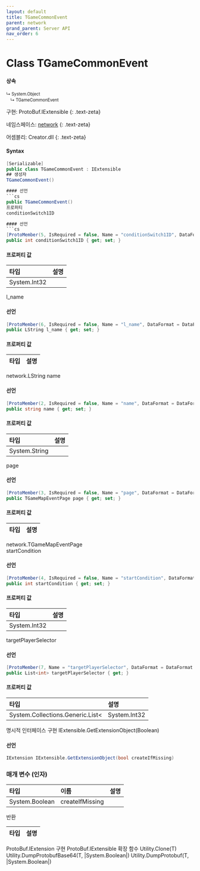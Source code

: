 ```yaml
---
layout: default
title: TGameCommonEvent
parent: network
grand_parent: Server API
nav_order: 6
---
```


# Class TGameCommonEvent

#### 상속
<div class="code-example" markdown="1" style = "font-size:0.8em;">
↳ System.Object<br/>
　↳ TGameCommonEvent
</div>

구현: ProtoBuf.IExtensible
{: .text-zeta}

네임스페이스: [network](../)
{: .text-zeta}

어셈블리: Creator.dll
{: .text-zeta}

#### Syntax
```cs
[Serializable]
public class TGameCommonEvent : IExtensible
## 생성자
TGameCommonEvent()

#### 선언
```cs
public TGameCommonEvent()
프로퍼티
conditionSwitch1ID

#### 선언
```cs
[ProtoMember(5, IsRequired = false, Name = "conditionSwitch1ID", DataFormat = DataFormat.TwosComplement)]
public int conditionSwitch1ID { get; set; }
```
#### 프로퍼티 값

|타입|설명|
|:-|:-|
|System.Int32|	
l_name

#### 선언
```cs
[ProtoMember(6, IsRequired = false, Name = "l_name", DataFormat = DataFormat.Default)]
public LString l_name { get; set; }
```
#### 프로퍼티 값

|타입|설명|
|:-|:-|
network.LString	
name

#### 선언
```cs
[ProtoMember(2, IsRequired = false, Name = "name", DataFormat = DataFormat.Default)]
public string name { get; set; }
```
#### 프로퍼티 값

|타입|설명|
|:-|:-|
|System.String|	
page

#### 선언
```cs
[ProtoMember(3, IsRequired = false, Name = "page", DataFormat = DataFormat.Default)]
public TGameMapEventPage page { get; set; }
```
#### 프로퍼티 값

|타입|설명|
|:-|:-|
network.TGameMapEventPage	
startCondition

#### 선언
```cs
[ProtoMember(4, IsRequired = false, Name = "startCondition", DataFormat = DataFormat.TwosComplement)]
public int startCondition { get; set; }
```
#### 프로퍼티 값

|타입|설명|
|:-|:-|
|System.Int32|	
targetPlayerSelector

#### 선언
```cs
[ProtoMember(7, Name = "targetPlayerSelector", DataFormat = DataFormat.TwosComplement)]
public List<int> targetPlayerSelector { get; }
```
#### 프로퍼티 값

|타입|설명|
|:-|:-|
System.Collections.Generic.List<|System.Int32|>	
명시적 인터페이스 구현
IExtensible.GetExtensionObject(Boolean)

#### 선언
```cs
IExtension IExtensible.GetExtensionObject(bool createIfMissing)
```
### 매개 변수 (인자)
|타입|이름|설명|
|:-|:-|:-|
|System.Boolean|	createIfMissing	
반환

|타입|설명|
|:-|:-|
ProtoBuf.IExtension	
구현
ProtoBuf.IExtensible
확장 함수
Utility.Clone<T>(T)
Utility.DumpProtobufBase64<T>(T, |System.Boolean|)
Utility.DumpProtobuf<T>(T, |System.Boolean|)
